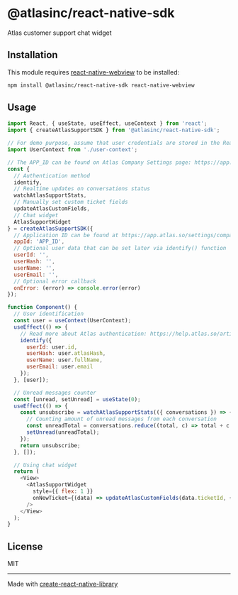 # @atlasinc/react-native-sdk

Atlas customer support chat widget

## Installation

This module requires [react-native-webview](https://www.npmjs.com/package/react-native-webview) to be installed:

```sh
npm install @atlasinc/react-native-sdk react-native-webview
```

## Usage

```js
import React, { useState, useEffect, useContext } from 'react';
import { createAtlasSupportSDK } from '@atlasinc/react-native-sdk';

// For demo purpose, assume that user credentials are stored in the React context
import UserContext from './user-context';

// The APP_ID can be found on Atlas Company Settings page: https://app.atlas.so/settings/company
const {
  // Authentication method
  identify,
  // Realtime updates on conversations status
  watchAtlasSupportStats,
  // Manually set custom ticket fields
  updateAtlasCustomFields,
  // Chat widget
  AtlasSupportWidget
} = createAtlasSupportSDK({
  // Application ID can be found at https://app.atlas.so/settings/company
  appId: 'APP_ID',
  // Optional user data that can be set later via identify() function
  userId: '',
  userHash: '',
  userName: '',
  userEmail: '',
  // Optional error callback
  onError: (error) => console.error(error)
});

function Component() {
  // User identification
  const user = useContext(UserContext);
  useEffect(() => {
    // Read more about Atlas authentication: https://help.atlas.so/articles/620722-user-authentication
    identify({
      userId: user.id,
      userHash: user.atlasHash,
      userName: user.fullName,
      userEmail: user.email
    });
  }, [user]);

  // Unread messages counter
  const [unread, setUnread] = useState(0);
  useEffect(() => {
    const unsubscribe = watchAtlasSupportStats(({ conversations }) => {
      // Counting amount of unread messages from each conversation
      const unreadTotal = conversations.reduce((total, c) => total + c.unread, 0);
      setUnread(unreadTotal);
    });
    return unsubscribe;
  }, []);

  // Using chat widget
  return (
    <View>
      <AtlasSupportWidget
        style={{ flex: 1 }}
        onNewTicket={(data) => updateAtlasCustomFields(data.ticketId, { customTicketField: 'value' })}
      />
    </View>
  );
}
```

## License

MIT

---

Made with [create-react-native-library](https://github.com/callstack/react-native-builder-bob)
